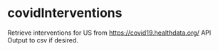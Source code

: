 # covidInterventions

Retrieve interventions for US from https://covid19.healthdata.org/ API
Output to csv if desired.
